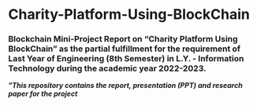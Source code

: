 # Charity-Platform-Using-BlockChain

### Blockchain Mini-Project Report on “Charity Platform Using BlockChain” as the partial fulfillment for the requirement of Last Year of Engineering (8th Semester) in L.Y. - Information Technology during the academic year 2022-2023.

***"This repository contains the report, presentation (PPT) and research paper for the project***

